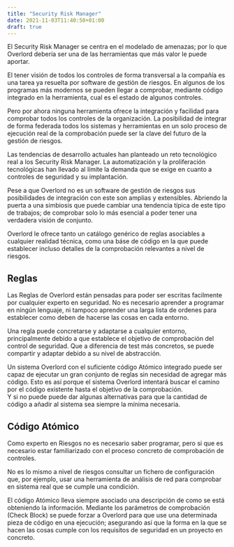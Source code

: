 ```yaml
---
title: "Security Risk Manager"
date: 2021-11-03T11:40:50+01:00
draft: true
---
```


El Security Risk Manager se centra en el modelado de amenazas; por lo que
Overlord debería ser una de las herramientas que más valor le puede aportar.

El tener visión de todos los controles de forma transversal a la compañía es
una tarea ya resuelta por software de gestión de riesgos. En algunos de los
programas más modernos se pueden llegar a comprobar, mediante código integrado
en la herramienta, cual es el estado de algunos controles.

Pero por ahora ninguna herramienta ofrece la integración y facilidad para
comprobar todos los controles de la organización. La posibilidad de integrar de
forma federada todos los sistemas y herramientas en un solo proceso de
ejecución real de la comprobación puede ser la clave del futuro de la gestión
de riesgos.

Las tendencias de desarrollo actuales han planteado un reto tecnológico real a
los Security Risk Manager. La automatización y la proliferación tecnológicas
han llevado al límite la demanda que se exige en cuanto a controles de
seguridad y su implantación.

Pese a que Overlord no es un software de gestión de riesgos sus posibilidades
de integración con este son amplias y extensibles. Abriendo la puerta a una
simbiosis que puede cambiar una tendencia típica de este tipo de trabajos; de
comprobar solo lo más esencial a poder tener una verdadera visión de conjunto.

Overlord le ofrece tanto un catálogo genérico de reglas asociables a cualquier
realidad técnica, como una báse de código en la que puede establecer incluso
detalles de la comprobación relevantes a nivel de riesgos.

## Reglas

Las Reglas de Overlord están pensadas para poder ser escritas facilmente por
cualquier experto en seguridad. No es necesario aprender a programar en ningún
lenguaje, ni tampoco aprender una larga lista de ordenes para establecer como
deben de hacerse las cosas en cada entorno.

Una regla puede concretarse y adaptarse a cualquier entorno, principalmente
debido a que establece el objetivo de comprobación del control de seguridad.
Que a diferencia de test más concretos, se puede compartir y adaptar debido a
su nivel de abstracción.

Un sistema Overlord con el suficiente código Atómico integrado puede ser capaz
de ejecutar un gran conjunto de reglas sin necesidad de agregar más código.
Esto es así porque el sistema Overlord intentará buscar el camino por el código
existente hasta el objetivo de la comprobación.  
Y si no puede puede dar algunas alternativas para que la cantidad de código a
añadir al sistema sea siempre la mínima necesaria.

## Código Atómico

Como experto en Riesgos no es necesario saber programar, pero si que es
necesario estar familiarizado con el proceso concreto de comprobación de
controles.

No es lo mismo a nivel de riesgos consultar un fichero de configuración que,
por ejemplo, usar una herramienta de análisis de red para comprobar en sistema
real que se cumple una condición.

El código Atómico lleva siempre asociado una descripción de como se está
obteniendo la información. Mediante los parámetros de comprobación (Check
Block) se puede forzar a Overlord para que use una determinada pieza de código
en una ejecución; asegurando así que la forma en la que se hacen las cosas
cumple con los requisitos de seguridad en un proyecto en concreto.
